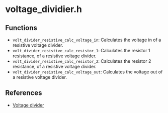 # voltage_dividier.h

## Functions

* ```volt_divider_resistive_calc_voltage_in```: Calculates the voltage in of a resistive voltage divider.
* ```volt_divider_resistive_calc_resistor_1```: Calculates the resistor 1 resistance, of a resistive voltage divider.
* ```volt_divider_resistive_calc_resistor_2```: Calculates the resistor 2 resistance, of a resistive voltage divider.
* ```volt_divider_resistive_calc_voltage_out```: Calculates the voltage out of a resistive voltage divider.

## References

* [Voltage divider](https://en.wikipedia.org/wiki/Voltage_divider)

